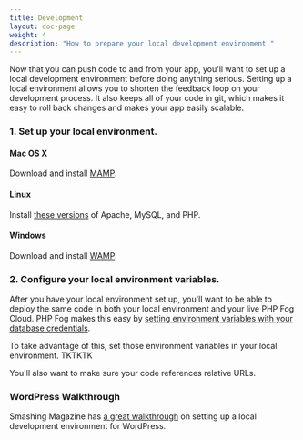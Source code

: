 ```yaml
---
title: Development
layout: doc-page
weight: 4
description: "How to prepare your local development environment."
---
```


Now that you can push code to and from your app, you'll want to set up a local development environment before doing anything serious. Setting up a local environment allows you to shorten the feedback loop on your development process. It also keeps all of your code in git, which makes it easy to roll back changes and makes your app easily scalable. 

### 1. Set up your local environment.

#### Mac OS X

Download and install <a href="http://www.mamp.info/en/index.html">MAMP</a>.

#### Linux

Install <a href="/faqs#version">these versions</a> of Apache, MySQL, and PHP.

#### Windows

Download and install <a href="http://www.wampserver.com/en/">WAMP</a>.

### 2. Configure your local environment variables.

After you have your local environment set up, you'll want to be able to deploy the same code in both your local environment and your live PHP Fog Cloud. PHP Fog makes this easy by [setting environment variables with your database credentials](/getting-started/env-vars).

To take advantage of this, set those environment variables in your local environment. TKTKTK

You'll also want to make sure your code references relative URLs.

### WordPress Walkthrough

Smashing Magazine has [a great walkthrough](http://wp.smashingmagazine.com/2011/09/28/developing-wordpress-locally-with-mamp/) on setting up a local development environment for WordPress.
